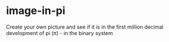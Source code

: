 # image-in-pi
Create your own picture and see if it is in the first million decimal development of pi (π) - in the binary system

